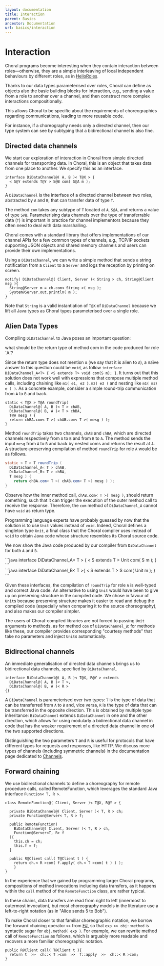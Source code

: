 ```yaml
---
layout: documentation
title: Interaction
parent: Basics
ancestor: Documentation
url: basics/interaction
---
```


# Interaction

Choral programs become interesting when they contain interaction between roles&mdash;otherwise, they are a simple interleaving of local independent behaviours by different roles, as in [HelloRoles](/documentation/basics/hello_roles.html).

Thanks to our data types parameterised over roles, Choral can define 
as objects also the basic building blocks for interaction, e.g., sending a value from a role to another over a channel, and then construct more complex interactions compositionally. 

This allows Choral to be specific about the requirements of choreographies regarding communications, leading to more reusable code. 

For instance, if a choreography needs only a directed channel, then our type system can see by subtyping that a bidirectional channel is also fine. 

## Directed data channels

We start our exploration of interaction in Choral from simple directed channels for transporting data. In Choral, this is an object that takes data from one place to another. We specify this as an interface.

```choral
interface DiDataChannel@( A, B )< T@X > { 
  < S@Y extends T@Y > S@B com( S@A m ); 
}
```

A `DiDataChannel` is the interface of a directed channel between two roles, abstracted by `A` and `B`, that can transfer data of type `T`. 

The method `com` takes any subtype of `T` located at `A`, `S@A`, and returns a value of type `S@B`. Parameterising data channels over the type of transferrable data (`T`) is important in practice for channel implementors because they often need to deal with data marshalling. 

Choral comes with a standard library that offers implementations of our channel APIs for a few common types of channels, e.g., TCP/IP sockets supporting JSON objects and shared memory channels and users can provide their own implementations.

Using a `DiDataChannel`, we can write a simple method that sends a string notification from a `Client` to a `Server` and logs the reception by printing on screen.

```choral
notify( DiDataChannel@( Client, Server )< String > ch, String@Client msg ){ 
  String@Server m = ch.com< String >( msg ); 
  System@Server.out.println( m ); 
}
```

Note that `String` is a valid instantiation of `T@X` of `DiDataChannel` because we lift all Java types as Choral types parameterised over a single role.

## Alien Data Types

Compiling `DiDataChannel` to Java poses an important question: 

<div class="text-center bg-warning col-6 mx-auto">
what should be the return type of method com in the code produced for role `A`? 
</div>

Since the return type does not mention `A` (we say that it is alien to `A`), a naïve answer to this question could be `void`, as follow `interface DiDataChannel_A<T> { <S extends T> void com(S m); }`. It turns out that this solution does not work well with expressions that compose multiple method calls, including chaining like `m1( e1, e2 ).m2( e3 )` and nesting like `m1( m2( e ) )`. As a concrete example, consider a simple round-trip communication from `A` to `B` and back.

```choral
static < T@X > T@A roundTrip( 
  DiDataChannel@( A, B )< T > chAB, 
  DiDataChannel@( B, A )< T > chBA, 
  T@A mesg ) { 
  return chBA.com< T >( chAB.com< T >( mesg ) ); 
}
```

Method `roundTrip` takes two channels, `chAB` and `chBA`, which are directed channels respectively from `A` to `B` and from `B` to `A`. The method sends the input `mesg` from `A` to `B` and back by nested coms and returns the result at `A`.
A structure-preserving compilation of method `roundTrip` for role `A` would be as follows.

```java
static < T > T roundTrip (
  DiDataChannel_A< T > chAB, 
  DiDataChannel_B< T > chBA,
  T mesg ) { 
    return chBA.com< T >( chAB.com< T >( mesg ) ); 
}
```

Observe how the inner method call, `chAB.com< T >( mesg )`, should return something, such that it can trigger the execution of the outer method call to receive the response. Therefore, the `com` method of `DiDataChannel_A` cannot have `void` as return type.

Programming language experts have probably guessed by now that the solution is to use `Unit` values instead of `void`. Indeed, Choral defines a singleton type `Unit`, a final class that the Choral compiler uses instead of `void` to obtain Java code whose structure resembles its Choral source code.

We now show the Java code produced by our compiler from `DiDataChannel` for both `A` and `B`.


<div class="row">
<div class="col-lg-6 col-12">
```java
interface DiDataChannel_A< T > { 
  < S extends T > Unit com( S m ); 
}
```
</div>
<div class="col-lg-6 col-12">
```java
interface DiDataChannel_B< T >{ 
  < S extends T > S com( Unit m ); 
}
``` 
</div>
</div>

Given these interfaces, the compilation of `roundTrip` for role `A` is well-typed and correct Java code. An alternative to using `Unit` would have been to give up on preserving structure in the compiled code. We chose in favour of `Unit`s because preserving structure makes it easier to read and debug the compiled code (especially when comparing it to the source choreography), and also makes our compiler simpler.

The users of Choral-compiled libraries are not forced to passing `Unit` arguments to methods, as for method `com` of `DiDataChannel_B`: for methods like these, our compiler provides corresponding
"courtesy methods" that take no parameters and inject `Unit`s automatically.

## Bidirectional channels

An immediate generalisation of directed data channels brings us to bidirectional data channels, specified by ``BiDataChannel``.

```choral
interface BiDataChannel@( A, B )< T@X, R@Y > extends 
  DiDataChannel@( A, B )< T >, 
  DiDataChannel@( B, A )< R > 
{}
```

A `BiDataChannel` is parameterised over two types: `T` is the type of data that can be transferred from `A` to `B` and, vice versa, `R` is the type of data that can be transferred in the opposite direction. This is obtained by multiple type inheritance: `BiDataChannel` extends `DiDataChannel` in one and the other direction, which allows for using modularly a bidirectional data channel in code that has the weaker requirement of a directed data channel in one of the two supported directions.

Distinguishing the two parameters `T` and `R` is useful for protocols that have different types for requests and responses, like HTTP. We discuss more types of channels (including symmetric channels) in the documentation page dedicated to [Channels](/_documentation/basics/channels.html).

## Forward chaining

We use bidirectional channels to define a choreography for remote procedure calls, called RemoteFunction, which leverages the standard Java interface `Function< T, R >`.

```choral
class RemoteFunction@( Client, Server )< T@X, R@Y > {
  
  private BiDataChannel@( Client, Server )< T, R > ch; 
  private Function@Server< T, R > f; 
  
  public RemoteFunction( 
    BiDataChannel@( Client, Server )< T, R > ch, 
    Function@Server<T, R> f
  ){ 
    this.ch = ch; 
    this.f = f; 
  }

  public R@Client call( T@Client t ) { 
    return ch.< R >com( f.apply( ch.< T >com( t ) ) ); 
    } 
}
```

In the experience that we gained by programming larger Choral programs, compositions of method invocations including data transfers, as it happens within the `call` method of the `RemoteFunction` class, are rather typical. 

In these chains, data transfers are read from right to left (innermost to outermost invocation), but most choreography models in the literature use a left-to-right notation (as in "Alice sends 5 to Bob"). 

To make Choral closer to that familiar choreographic notation, we borrow the forward chaining operator `>>` from [F#](https://docs.microsoft.com/en-us/dotnet/fsharp/language-reference/symbol-and-operator-reference/), so that `exp >> obj::method` is syntactic sugar for `obj.method( exp )`. For example, we can rewrite method call of `RemoteFunction` as follows, which is arguably more readable and recovers a more familiar choreographic notation.

```choral
public R@Client call( T@Client t ){ 
  return t  >>  ch::< T >com  >>  f::apply  >>  ch::< R >com;
}
```